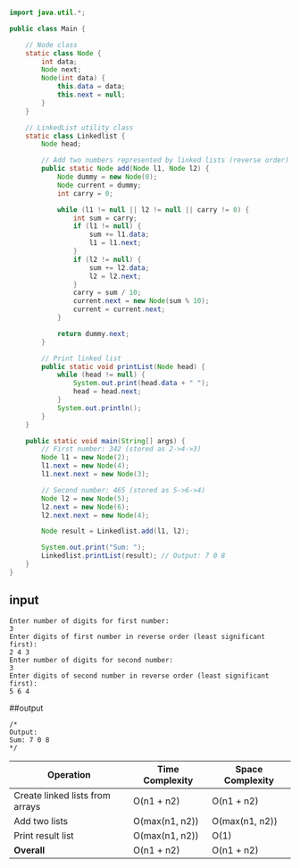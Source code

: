 

```java

import java.util.*;

public class Main {

    // Node class
    static class Node {
        int data;
        Node next;
        Node(int data) {
            this.data = data;
            this.next = null;
        }
    }

    // LinkedList utility class
    static class Linkedlist {
        Node head;

        // Add two numbers represented by linked lists (reverse order)
        public static Node add(Node l1, Node l2) {
            Node dummy = new Node(0);
            Node current = dummy;
            int carry = 0;

            while (l1 != null || l2 != null || carry != 0) {
                int sum = carry;
                if (l1 != null) {
                    sum += l1.data;
                    l1 = l1.next;
                }
                if (l2 != null) {
                    sum += l2.data;
                    l2 = l2.next;
                }
                carry = sum / 10;
                current.next = new Node(sum % 10);
                current = current.next;
            }

            return dummy.next;
        }

        // Print linked list
        public static void printList(Node head) {
            while (head != null) {
                System.out.print(head.data + " ");
                head = head.next;
            }
            System.out.println();
        }
    }

    public static void main(String[] args) {
        // First number: 342 (stored as 2->4->3)
        Node l1 = new Node(2);
        l1.next = new Node(4);
        l1.next.next = new Node(3);

        // Second number: 465 (stored as 5->6->4)
        Node l2 = new Node(5);
        l2.next = new Node(6);
        l2.next.next = new Node(4);

        Node result = Linkedlist.add(l1, l2);

        System.out.print("Sum: ");
        Linkedlist.printList(result); // Output: 7 0 8
    }
}


```
## input
```
Enter number of digits for first number:
3
Enter digits of first number in reverse order (least significant first):
2 4 3
Enter number of digits for second number:
3
Enter digits of second number in reverse order (least significant first):
5 6 4
```

##output
```
/* 
Output:
Sum: 7 0 8 
*/
```

| Operation                       | Time Complexity | Space Complexity |
| ------------------------------- | --------------- | ---------------- |
| Create linked lists from arrays | O(n1 + n2)      | O(n1 + n2)       |
| Add two lists                   | O(max(n1, n2))  | O(max(n1, n2))   |
| Print result list               | O(max(n1, n2))  | O(1)             |
| **Overall**                     | O(n1 + n2)      | O(n1 + n2)       |

